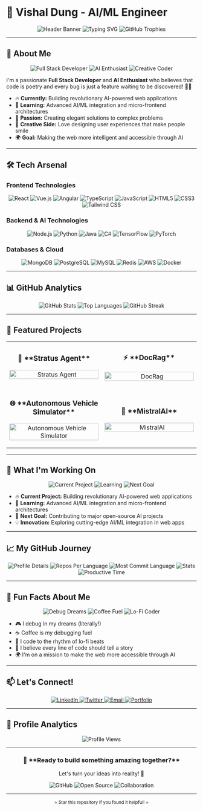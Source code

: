 # 🚀 **Vishal Dung** - AI/ML Engineer

<div align="center">
  <!-- Modern Gradient Header Banner -->
  <img src="https://capsule-render.vercel.app/api?type=waving&color=gradient&customColorList=12&height=200&section=header&text=Welcome%20to%20My%20Digital%20Universe&fontSize=40&fontAlignY=35&animation=fadeIn&fontColor=ffffff" alt="Header Banner" />
  
  <!-- Dynamic Typing Animation -->
  <img src="https://readme-typing-svg.herokuapp.com?font=Fira+Code&weight=600&size=24&pause=1500&color=8B5CF6&center=true&vCenter=true&width=600&height=80&lines=Hello+World!+I'm+Vishal+%F0%9F%91%8B;Full+Stack+Developer;AI%20%7C%20ML%20Enthusiast;Creative+Problem+Solver;Always+Learning+%F0%9F%93%9A" alt="Typing SVG" />
  
  <!-- GitHub Trophies with Modern Theme -->
  <img src="https://github-profile-trophy.vercel.app/?username=vidung007&theme=darkhub&no-frame=true&no-bg=true&margin-w=4&margin-h=4&rank=SECRET,SSS,SS,S,AAA&column=5" alt="GitHub Trophies" />
</div>

---

## 🎯 **About Me**

<div align="center">
  <img src="https://img.shields.io/badge/-Full%20Stack%20Developer-8B5CF6?style=for-the-badge&logo=code&logoColor=white" alt="Full Stack Developer" />
  <img src="https://img.shields.io/badge/-AI%20Enthusiast-06B6D4?style=for-the-badge&logo=openai&logoColor=white" alt="AI Enthusiast" />
  <img src="https://img.shields.io/badge/-Creative%20Coder-EC4899?style=for-the-badge&logo=github&logoColor=white" alt="Creative Coder" />
</div>

I'm a passionate **Full Stack Developer** and **AI Enthusiast** who believes that code is poetry and every bug is just a feature waiting to be discovered! 🐛✨

- 🔥 **Currently:** Building revolutionary AI-powered web applications
- 🌱 **Learning:** Advanced AI/ML integration and micro-frontend architectures
- 🚀 **Passion:** Creating elegant solutions to complex problems
- 🎨 **Creative Side:** Love designing user experiences that make people smile
- 🌍 **Goal:** Making the web more intelligent and accessible through AI

---

## 🛠️ **Tech Arsenal**

### **Frontend Technologies**
<div align="center">
  <img src="https://img.shields.io/badge/-React-61DAFB?style=for-the-badge&logo=react&logoColor=black" alt="React" />
  <img src="https://img.shields.io/badge/-Vue.js-4FC08D?style=for-the-badge&logo=vue.js&logoColor=white" alt="Vue.js" />
  <img src="https://img.shields.io/badge/-Angular-DD0031?style=for-the-badge&logo=angular&logoColor=white" alt="Angular" />
  <img src="https://img.shields.io/badge/-TypeScript-3178C6?style=for-the-badge&logo=typescript&logoColor=white" alt="TypeScript" />
  <img src="https://img.shields.io/badge/-JavaScript-F7DF1E?style=for-the-badge&logo=javascript&logoColor=black" alt="JavaScript" />
  <img src="https://img.shields.io/badge/-HTML5-E34F26?style=for-the-badge&logo=html5&logoColor=white" alt="HTML5" />
  <img src="https://img.shields.io/badge/-CSS3-1572B6?style=for-the-badge&logo=css3&logoColor=white" alt="CSS3" />
  <img src="https://img.shields.io/badge/-Tailwind_CSS-38B2AC?style=for-the-badge&logo=tailwind-css&logoColor=white" alt="Tailwind CSS" />
</div>

### **Backend & AI Technologies**
<div align="center">
  <img src="https://img.shields.io/badge/-Node.js-339933?style=for-the-badge&logo=nodedotjs&logoColor=white" alt="Node.js" />
  <img src="https://img.shields.io/badge/-Python-3776AB?style=for-the-badge&logo=python&logoColor=white" alt="Python" />
  <img src="https://img.shields.io/badge/-Java-ED8B00?style=for-the-badge&logo=openjdk&logoColor=white" alt="Java" />
  <img src="https://img.shields.io/badge/-C%23-239120?style=for-the-badge&logo=c-sharp&logoColor=white" alt="C#" />
  <img src="https://img.shields.io/badge/-TensorFlow-FF6F00?style=for-the-badge&logo=tensorflow&logoColor=white" alt="TensorFlow" />
  <img src="https://img.shields.io/badge/-PyTorch-EE4C2C?style=for-the-badge&logo=pytorch&logoColor=white" alt="PyTorch" />
</div>

### **Databases & Cloud**
<div align="center">
  <img src="https://img.shields.io/badge/-MongoDB-4EA94B?style=for-the-badge&logo=mongodb&logoColor=white" alt="MongoDB" />
  <img src="https://img.shields.io/badge/-PostgreSQL-316192?style=for-the-badge&logo=postgresql&logoColor=white" alt="PostgreSQL" />
  <img src="https://img.shields.io/badge/-MySQL-4479A1?style=for-the-badge&logo=mysql&logoColor=white" alt="MySQL" />
  <img src="https://img.shields.io/badge/-Redis-DC382D?style=for-the-badge&logo=redis&logoColor=white" alt="Redis" />
  <img src="https://img.shields.io/badge/-AWS-232F3E?style=for-the-badge&logo=amazon-aws&logoColor=white" alt="AWS" />
  <img src="https://img.shields.io/badge/-Docker-2496ED?style=for-the-badge&logo=docker&logoColor=white" alt="Docker" />
</div>

---

## 📊 **GitHub Analytics**

<div align="center">
  <img src="https://github-readme-stats.vercel.app/api?username=vidung007&show_icons=true&theme=darkhub&hide_border=true&bg_color=0D1117&title_color=8B5CF6&icon_color=06B6D4&text_color=FFFFFF&rank_icon=github" alt="GitHub Stats" />
  
  <img src="https://github-readme-stats.vercel.app/api/top-langs/?username=vidung007&layout=compact&theme=darkhub&hide_border=true&bg_color=0D1117&title_color=8B5CF6&text_color=FFFFFF" alt="Top Languages" />
  
  <img src="https://github-readme-streak-stats.herokuapp.com/?user=vidung007&theme=darkhub&hide_border=true&background=0D1117&stroke=8B5CF6&ring=06B6D4&fire=EC4899&currStreakNum=FFFFFF&currStreakLabel=8B5CF6&sideNums=FFFFFF&sideLabels=06B6D4&dates=8B5CF6" alt="GitHub Streak" />
</div>

---

## 🚀 **Featured Projects**

<div align="center">
  <table>
    <tr>
      <td width="50%">
        <h3 align="center">🎨 **Stratus Agent**</h3>
        <p align="center">
          <a href="https://github.com/vidung007/Stratus-Agent" target="_blank">
            <img src="https://github-readme-stats.vercel.app/api/pin/?username=vidung007&repo=Stratus-Agent&theme=darkhub&hide_border=true&bg_color=0D1117&title_color=8B5CF6&text_color=FFFFFF" width="100%" alt="Stratus Agent"/>
          </a>
        </p>
      </td>
      <td width="50%">
        <h3 align="center">⚡ **DocRag**</h3>
        <p align="center">
          <a href="https://github.com/vidung007/DocRag" target="_blank">
            <img src="https://github-readme-stats.vercel.app/api/pin/?username=vidung007&repo=DocRag&theme=darkhub&hide_border=true&bg_color=0D1117&title_color=8B5CF6&text_color=FFFFFF" width="100%" alt="DocRag"/>
          </a>
        </p>
      </td>
    </tr>
    <tr>
      <td width="50%">
        <h3 align="center">🌐 **Autonomous Vehicle Simulator**</h3>
        <p align="center">
          <a href="https://github.com/vidung007/Autonomous-Vehicle-Simulator" target="_blank">
            <img src="https://github-readme-stats.vercel.app/api/pin/?username=vidung007&repo=Autonomous-Vehicle-Simulator&theme=darkhub&hide_border=true&bg_color=0D1117&title_color=8B5CF6&text_color=FFFFFF" width="100%" alt="Autonomous Vehicle Simulator"/>
          </a>
        </p>
      </td>
      <td width="50%">
        <h3 align="center">🔧 **MistralAI**</h3>
        <p align="center">
          <a href="https://github.com/vidung007/MistralAI" target="_blank">
            <img src="https://github-readme-stats.vercel.app/api/pin/?username=vidung007&repo=MistralAI&theme=darkhub&hide_border=true&bg_color=0D1117&title_color=8B5CF6&text_color=FFFFFF" width="100%" alt="MistralAI"/>
          </a>
        </p>
      </td>
    </tr>
  </table>
</div>

---

## 🎯 **What I'm Working On**

<div align="center">
  <img src="https://img.shields.io/badge/-Current%20Project-8B5CF6?style=for-the-badge&logo=rocket&logoColor=white" alt="Current Project" />
  <img src="https://img.shields.io/badge/-Learning-06B6D4?style=for-the-badge&logo=book&logoColor=white" alt="Learning" />
  <img src="https://img.shields.io/badge/-Next%20Goal-EC4899?style=for-the-badge&logo=target&logoColor=white" alt="Next Goal" />
</div>

- 🔥 **Current Project:** Building revolutionary AI-powered web applications
- 🌱 **Learning:** Advanced AI/ML integration and micro-frontend architectures
- 🚀 **Next Goal:** Contributing to major open-source AI projects
- 💡 **Innovation:** Exploring cutting-edge AI/ML integration in web apps

---

## 📈 **My GitHub Journey**

<div align="center">
  <img src="https://github-profile-summary-cards.vercel.app/api/cards/profile-details?username=vidung007&theme=darkhub" alt="Profile Details" />
  
  <img src="https://github-profile-summary-cards.vercel.app/api/cards/repos-per-language?username=vidung007&theme=darkhub" alt="Repos Per Language" />
  
  <img src="https://github-profile-summary-cards.vercel.app/api/cards/most-commit-language?username=vidung007&theme=darkhub" alt="Most Commit Language" />
  
  <img src="https://github-profile-summary-cards.vercel.app/api/cards/stats?username=vidung007&theme=darkhub" alt="Stats" />
  
  <img src="https://github-profile-summary-cards.vercel.app/api/cards/productive-time?username=vidung007&theme=darkhub" alt="Productive Time" />
</div>

---

## 🌟 **Fun Facts About Me**

<div align="center">
  <img src="https://img.shields.io/badge/-Debug%20Dreams-8B5CF6?style=for-the-badge&logo=zap&logoColor=white" alt="Debug Dreams" />
  <img src="https://img.shields.io/badge/-Coffee%20Fuel-06B6D4?style=for-the-badge&logo=coffee&logoColor=white" alt="Coffee Fuel" />
  <img src="https://img.shields.io/badge/-Lo-Fi%20Coder-EC4899?style=for-the-badge&logo=music&logoColor=white" alt="Lo-Fi Coder" />
</div>

- 🎮 I debug in my dreams (literally!)
- ☕ Coffee is my debugging fuel
- 🎵 I code to the rhythm of lo-fi beats
- 🚀 I believe every line of code should tell a story
- 🌍 I'm on a mission to make the web more accessible through AI

---

## 📫 **Let's Connect!**

<div align="center">
  <a href="https://www.linkedin.com/in/vishaldung-csgrad/" target="_blank">
    <img src="https://img.shields.io/badge/-LinkedIn-0077B5?style=for-the-badge&logo=linkedin&logoColor=white" alt="LinkedIn"/>
  </a>
  <a href="https://x.com/TojiButInSpace" target="_blank">
    <img src="https://img.shields.io/badge/-Twitter-1DA1F2?style=for-the-badge&logo=twitter&logoColor=white" alt="Twitter"/>
  </a>
  <a href="mailto:vishalofficial18@gmail.com" target="_blank">
    <img src="https://img.shields.io/badge/-Email-D14836?style=for-the-badge&logo=gmail&logoColor=white" alt="Email"/>
  </a>
  <a href="https://github.com/vidung007" target="_blank">
    <img src="https://img.shields.io/badge/-Portfolio-8B5CF6?style=for-the-badge&logo=github&logoColor=white" alt="Portfolio"/>
  </a>
</div>

---

## 🎉 **Profile Analytics**

<div align="center">
  <img src="https://komarev.com/ghpvc/?username=vidung007&color=8B5CF6&style=for-the-badge&label=PROFILE+VIEWS" alt="Profile Views" />
</div>

---

<div align="center">
  <h3>🎯 **Ready to build something amazing together?**</h3>
  <p>Let's turn your ideas into reality! 🚀</p>
  
  <img src="https://img.shields.io/badge/-GitHub-181717?style=for-the-badge&logo=github&logoColor=white" alt="GitHub" />
  <img src="https://img.shields.io/badge/-Open%20Source-8B5CF6?style=for-the-badge&logo=github&logoColor=white" alt="Open Source" />
  <img src="https://img.shields.io/badge/-Collaboration-06B6D4?style=for-the-badge&logo=github&logoColor=white" alt="Collaboration" />
</div>

---

<div align="center">
  <sub>⭐ Star this repository if you found it helpful! ⭐</sub>
</div>
